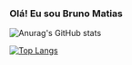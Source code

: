 ### Olá! Eu sou Bruno Matias

![Anurag's GitHub stats](https://github-readme-stats.vercel.app/api?username=brunojosematias&show_icons=true&theme=tokyonight)

[![Top Langs](https://github-readme-stats.vercel.app/api/top-langs/?username=brunojosematias&hide_progress=false)](https://github.com/anuraghazra/github-readme-stats)
